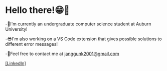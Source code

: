 # Hello there!:grin::wave:
-:school:I'm currently an undergraduate computer science student at Auburn University!

-:sunglasses:I'm also working on a VS Code extension that gives possible solutions to different error messages!

-:key:Feel free to contact me at janggunk2001@gmail.com

[[LinkedIn]](https://www.linkedin.com/in/joshua-kim-b827441b8/)

